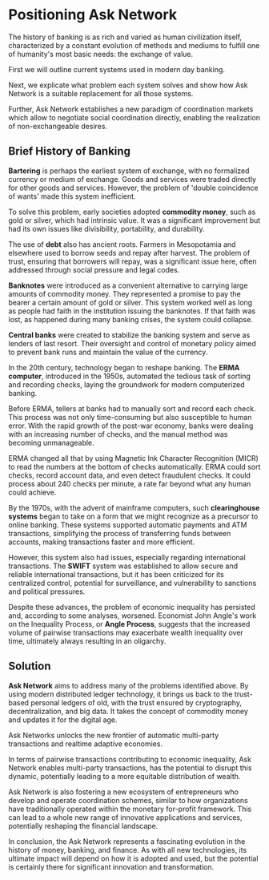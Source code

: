 # Positioning Ask Network

The history of banking is as rich and varied as human civilization itself, characterized by a constant evolution of methods and mediums to fulfill one of humanity's most basic needs: the exchange of value.

First we will outline current systems used in modern day banking.

Next, we explicate what problem each system solves and show how Ask Network is a suitable replacement for all those systems.

Further, Ask Network establishes a new paradigm of coordination markets which allow to negotiate social coordination directly, enabling the realization of non-exchangeable desires.

## Brief History of Banking

**Bartering** is perhaps the earliest system of exchange, with no formalized currency or medium of exchange. Goods and services were traded directly for other goods and services. However, the problem of 'double coincidence of wants' made this system inefficient.

To solve this problem, early societies adopted **commodity money**, such as gold or silver, which had intrinsic value. It was a significant improvement but had its own issues like divisibility, portability, and durability.

The use of **debt** also has ancient roots. Farmers in Mesopotamia and elsewhere used to borrow seeds and repay after harvest. The problem of trust, ensuring that borrowers will repay, was a significant issue here, often addressed through social pressure and legal codes.

**Banknotes** were introduced as a convenient alternative to carrying large amounts of commodity money. They represented a promise to pay the bearer a certain amount of gold or silver. This system worked well as long as people had faith in the institution issuing the banknotes. If that faith was lost, as happened during many banking crises, the system could collapse.

**Central banks** were created to stabilize the banking system and serve as lenders of last resort. Their oversight and control of monetary policy aimed to prevent bank runs and maintain the value of the currency.

In the 20th century, technology began to reshape banking. The **ERMA computer**, introduced in the 1950s, automated the tedious task of sorting and recording checks, laying the groundwork for modern computerized banking.

Before ERMA, tellers at banks had to manually sort and record each check. This process was not only time-consuming but also susceptible to human error. With the rapid growth of the post-war economy, banks were dealing with an increasing number of checks, and the manual method was becoming unmanageable.

ERMA changed all that by using Magnetic Ink Character Recognition (MICR) to read the numbers at the bottom of checks automatically. ERMA could sort checks, record account data, and even detect fraudulent checks. It could process about 240 checks per minute, a rate far beyond what any human could achieve.

By the 1970s, with the advent of mainframe computers, such **clearinghouse systems** began to take on a form that we might recognize as a precursor to online banking. These systems supported automatic payments and ATM transactions, simplifying the process of transferring funds between accounts, making transactions faster and more efficient.

However, this system also had issues, especially regarding international transactions. The **SWIFT** system was established to allow secure and reliable international transactions, but it has been criticized for its centralized control, potential for surveillance, and vulnerability to sanctions and political pressures.

Despite these advances, the problem of economic inequality has persisted and, according to some analyses, worsened. Economist John Angle's work on the Inequality Process, or **Angle Process**, suggests that the increased volume of pairwise transactions may exacerbate wealth inequality over time, ultimately always resulting in an oligarchy.

## Solution

**Ask Network** aims to address many of the problems identified above. By using modern distributed ledger technology, it brings us back to the trust-based personal ledgers of old, with the trust ensured by cryptography, decentralization, and big data. It takes the concept of commodity money and updates it for the digital age.

Ask Networks unlocks the new frontier of automatic multi-party transactions and realtime adaptive economies.

In terms of pairwise transactions contributing to economic inequality, Ask Network enables multi-party transactions, has the potential to disrupt this dynamic, potentially leading to a more equitable distribution of wealth.

Ask Network is also fostering a new ecosystem of entrepreneurs who develop and operate coordination schemes, similar to how organizations have traditionally operated within the monetary for-profit framework. This can lead to a whole new range of innovative applications and services, potentially reshaping the financial landscape.

In conclusion, the Ask Network represents a fascinating evolution in the history of money, banking, and finance. As with all new technologies, its ultimate impact will depend on how it is adopted and used, but the potential is certainly there for significant innovation and transformation.
